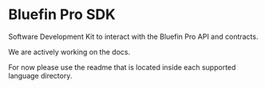 # Bluefin Pro SDK

Software Development Kit to interact with the Bluefin Pro API and contracts.

We are actively working on the docs.

For now please use the readme that is located inside each supported language directory.

